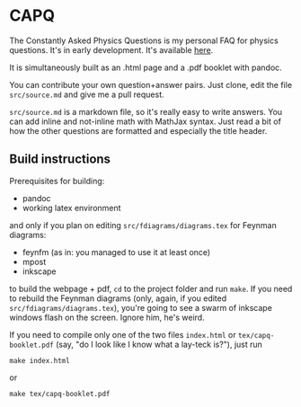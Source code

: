 CAPQ
====

The Constantly Asked Physics Questions is my personal FAQ for physics questions. It's in early development. It's available [here](https://rantonels.github.io/capq).

It is simultaneously built as an .html page and a .pdf booklet with pandoc.

You can contribute your own question+answer pairs. Just clone, edit the file `src/source.md` and give me a pull request.

`src/source.md` is a markdown file, so it's really easy to write answers. You can add inline and not-inline math with MathJax syntax. Just read a bit of how the other questions are formatted and especially the title header.

Build instructions
------------------

Prerequisites for building:

- pandoc
- working latex environment

and only if you plan on editing `src/fdiagrams/diagrams.tex` for Feynman diagrams:

- feynfm (as in: you managed to use it at least once)
- mpost
- inkscape

to build the webpage + pdf, `cd` to the project folder and run `make`. If you need to rebuild the Feynman diagrams (only, again, if you edited `src/fdiagrams/diagrams.tex`), you're going to see a swarm of inkscape windows flash on the screen. Ignore him, he's weird.

If you need to compile only one of the two files `index.html` or `tex/capq-booklet.pdf` (say, "do I look like I know what a lay-teck is?"), just run

```
make index.html
```

or

```
make tex/capq-booklet.pdf
```
